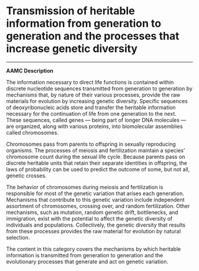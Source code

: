 # Transmission of heritable information from generation to generation and the processes that increase genetic diversity

------

**AAMC Description**

The information necessary to direct life functions is contained within discrete nucleotide sequences transmitted from generation to generation by mechanisms that, by nature of their various processes, provide the raw materials for evolution by increasing genetic diversity. Specific sequences of deoxyribonucleic acids store and transfer the heritable information necessary for the continuation of life from one generation to the next. These sequences, called genes ― being part of longer DNA molecules ― are organized, along with various proteins, into biomolecular assemblies called chromosomes.

Chromosomes pass from parents to offspring in sexually reproducing organisms. The processes of meiosis and fertilization maintain a species’ chromosome count during the sexual life cycle. Because parents pass on discrete heritable units that retain their separate identities in offspring, the laws of probability can be used to predict the outcome of some, but not all, genetic crosses.

The behavior of chromosomes during meiosis and fertilization is responsible for most of the genetic variation that arises each generation. Mechanisms that contribute to this genetic variation include independent assortment of chromosomes, crossing over, and random fertilization. Other mechanisms, such as mutation, random genetic drift, bottlenecks, and immigration, exist with the potential to affect the genetic diversity of individuals and populations. Collectively, the genetic diversity that results from these processes provides the raw material for evolution by natural selection.

The content in this category covers the mechanisms by which heritable information is transmitted from generation to generation and the evolutionary processes that generate and act on genetic variation.